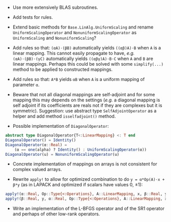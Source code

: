 * Use more extensively BLAS subroutines.

* Add tests for rules.

* Extend basic methods for `Base.LinAlg.UniformScaling` and rename
  `UniformScalingOperator` and `NonuniformScalingOperator` as `UniformScaling`
  and `NonuniformScaling`?

* Add rules so that: `(αA)⋅(βB)` automatically yields `((αβ)A)⋅B` when `A` is a
  linear mapping.  This cannot easily propagate to have, *e.g.*
  `(αA)⋅(βB)⋅(γC)` automatically yields `((αβγ)A)⋅B⋅C` when `A` and `B` are
  linear mappings.  Perhaps this could be solved with some `simplify(...)`
  method to be applied to constructed mappings.

* Add rules so that: `A*B` yields `αB` when `A` is a uniform mapping of
  parameter `α`.

* Beware that not all diagonal mappings are self-adjoint and for some mapping
  this may depends on the settings (*e.g.* a diagonal mapping is self adjoint
  if its coefficients are reals not if they are complexes but it is symmetric).
  Suggestion: use abstract type `SelfAdjointOperator` as a helper and add
  method `isselfadjoint()` method.

* Possible implementation of `DiagonalOperator`:

```julia
abstract type DiagonalOperator{T<:LinearMapping} <: T end
DiagonalOperator() = Identity()
DiagonalOperator(α::Real) =
    (α == one(alpha) ? Identity() : UniformScalingOperator(α))
DiagonalOperator(u) = NonuniformScalingOperator(u)
```

* Concrete implementation of mappings on arrays is not consistent for
  complex valued arrays.

* Rewrite `apply!` to allow for optimized combination to do `y = α*Op(A)⋅x +
  β*y` (as in LAPACK and optimized if scalars have values 0, ±1):

```julia
apply!(α::Real, Op::Type{<:Operations}, A::LinearMapping, x, β::Real, y)
apply!(β::Real, y, α::Real, Op::Type{<:Operations}, A::LinearMapping, x)
```

* Write an implementation of the L-BFGS operator and of the SR1 operator and
  perhaps of other low-rank operators.
